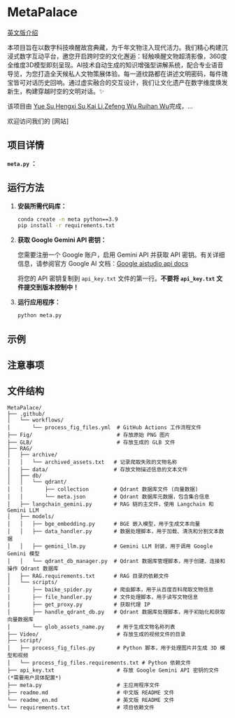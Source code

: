# MetaPalace
[英文版介绍](readme_en.md)

本项目旨在以数字科技唤醒故宫典藏，为千年文物注入现代活力。我们精心构建沉浸式数字互动平台，邀您开启跨时空的文化邂逅：轻触唤醒文物超清影像，360度全维度3D模型即刻呈现。AI技术自动生成的知识增强型讲解系统，配合专业语音导览，为您打造全天候私人文物策展体验。每一道纹路都在讲述文明密码，每件瑰宝皆可对话历史回响。通过虚实融合的交互设计，我们让文化遗产在数字维度焕发新生，构建穿越时空的文明对话。✨

该项目由 [Yue Su](https://selen-suyue.github.io),[Hengxi Su](https://github.com/xj63),[Kai Li](https://github.com/wink-snow),[Zefeng Wu](https://github.com/windansnowman),[Ruihan Wu](https://github.com/cool-chicken)完成，...

欢迎访问我们的 [网站]

## 项目详情

**`meta.py` ：**

## 运行方法

  1. **安装所需代码库：**

     ```bash
     conda create -n meta python==3.9
     pip install -r requirements.txt 
     ```

  2. **获取 Google Gemini API 密钥：**

     您需要注册一个 Google 账户，启用 Gemini API 并获取 API 密钥。有关详细信息，请参阅官方 Google AI 文档：[Google aistudio api docs](https://aistudio.google.com/apikey)

     将您的 API 密钥复制到 `api_key.txt` 文件的第一行。**不要将 `api_key.txt` 文件提交到版本控制中！**

  4. **运行应用程序：**

     ```bash
     python meta.py
     ```

## 示例

## 注意事项

## 文件结构
```
MetaPalace/
├── .github/
│   └── workflows/
│       └── process_fig_files.yml  # GitHub Actions 工作流程文件
├── Fig/                           # 存放原始 PNG 图片
├── GLB/                           # 存放生成的 GLB 文件
├── RAG/
│   ├── archive/
│   │   └── archived_assets.txt   # 记录爬取失败的文物名称
│   ├── data/                     # 存放文物描述信息的文本文件
│   ├── db/
│   │   └── qdrant/
│   │       ├── collection        # Qdrant 数据库文件 (向量数据)
│   │       └── meta.json         # Qdrant 数据库元数据，包含集合信息
│   ├── langchain_gemini.py       # RAG 链的主文件，使用 Langchain 和 Gemini LLM
│   ├── models/
│   │   ├── bge_embedding.py      # BGE 嵌入模型，用于生成文本向量
│   │   ├── data_handler.py       # 数据处理脚本，用于加载、清洗和分割文本数据
│   │   ├── gemini_llm.py         # Gemini LLM 封装，用于调用 Google Gemini 模型
│   │   └── qdrant_db_manager.py  # Qdrant 数据库管理脚本，用于创建、连接和操作 Qdrant 数据库
│   ├── RAG.requirements.txt      # RAG 目录的依赖文件
│   └── scripts/
│       ├── baike_spider.py       # 爬虫脚本，用于从百度百科爬取文物信息
│       ├── file_handler.py       # 文件处理脚本，用于读写文物信息
│       ├── get_proxy.py          # 获取代理 IP
│       ├── handle_qdrant_db.py   # Qdrant 数据库处理脚本，用于初始化和获取向量数据库
│       └── glob_assets_name.py    # 用于生成文物名称列表
├── Video/                         # 存放生成的视频文件的目录
├── script/
│   ├── process_fig_files.py       # Python 脚本，用于处理图片并生成 3D 模型和视频
│   └── process_fig_files.requirements.txt # Python 依赖文件
├── api_key.txt                    # 存放 Google Gemini API 密钥的文件 (*需要用户具体配置*)
├── meta.py                        # 主应用程序文件
├── readme.md                      # 中文版 README 文件
└── readme_en.md                   # 英文版 README 文件
└── requirements.txt               # 项目依赖文件
```
